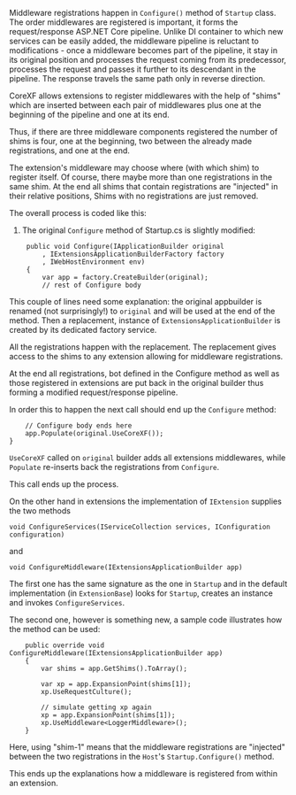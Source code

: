 Middleware registrations happen in `Configure()` method of `Startup` class. The order middlewares are registered is important, it forms the request/response ASP.NET Core pipeline. Unlike DI container to which new services can be easily added, the middleware pipeline is reluctant to modifications - once a middleware becomes part of the pipeline, it stay in its original position and processes the request coming from its predecessor, processes the request and passes it further to its descendant in the pipeline. The response travels the same path only in reverse direction.

CoreXF allows extensions to register middlewares with the help of "shims" which are inserted between each pair of middlewares plus one at the beginning of the pipeline and one at its end.

Thus, if there are three middleware components registered the number of shims is four, one at the beginning, two between the already made registrations, and one at the end.

The extension's middleware may choose where (with which shim) to register itself. Of course, there maybe more than one registrations in the same shim. At the end all shims that contain registrations are "injected" in their relative positions, Shims with no registrations are just removed.

The overall process is coded like this:

1. The original `Configure` method of Startup.cs is slightly modified:

        public void Configure(IApplicationBuilder original
            , IExtensionsApplicationBuilderFactory factory
            , IWebHostEnvironment env)
        {
            var app = factory.CreateBuilder(original);
            // rest of Configure body

This couple of lines need some explanation: the original appbuilder is renamed (not surprisingly!) to `original` and will be used at the end of the method. Then a replacement, instance of `ExtensionsApplicationBuilder` is created by its dedicated factory service.

All the registrations happen with the replacement. The replacement gives access to the shims to any extension allowing for middleware registrations. 

At the end all registrations, bot defined in the Configure method as well as those registered in extensions are put back in the original builder thus forming a modified request/response pipeline.

In order this to happen the next call should end up the `Configure` method:

        // Configure body ends here 
        app.Populate(original.UseCoreXF());
    }

`UseCoreXF` called on `original` builder adds all extensions middlewares, while `Populate` re-inserts back the registrations from `Configure`.

This call ends up the process.

On the other hand in extensions the implementation of `IExtension` supplies the two methods 

    void ConfigureServices(IServiceCollection services, IConfiguration configuration)

and 

    void ConfigureMiddleware(IExtensionsApplicationBuilder app)

The first one has the same signature as the one in `Startup` and in the default implementation (in `ExtensionBase`) looks for `Startup`, creates an instance and invokes `ConfigureServices`.

The second one, however is something new, a sample code illustrates how the method can be used:

        public override void ConfigureMiddleware(IExtensionsApplicationBuilder app)
        {
            var shims = app.GetShims().ToArray();

            var xp = app.ExpansionPoint(shims[1]);
            xp.UseRequestCulture();

            // simulate getting xp again
            xp = app.ExpansionPoint(shims[1]);
            xp.UseMiddleware<LoggerMiddleware>();
        }

Here, using "shim-1" means that the middleware registrations are "injected" between the two registrations in the `Host`'s `Startup.Configure()` method.

This ends up the explanations how a middleware is registered from within an extension.

